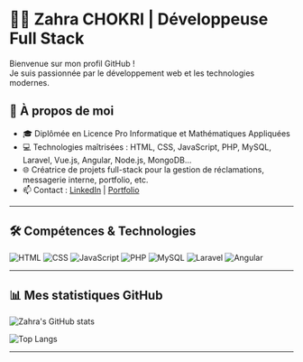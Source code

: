 # 👩‍💻 Zahra CHOKRI | Développeuse Full Stack

Bienvenue sur mon profil GitHub !  
Je suis passionnée par le développement web et les technologies modernes.

## 🚀 À propos de moi

- 🎓 Diplômée en Licence Pro Informatique et Mathématiques Appliquées
- 💻 Technologies maîtrisées : HTML, CSS, JavaScript, PHP, MySQL, Laravel, Vue.js, Angular, Node.js, MongoDB...
- 🌐 Créatrice de projets full-stack pour la gestion de réclamations, messagerie interne, portfolio, etc.
- 📫 Contact : [LinkedIn](www.linkedin.com/in/zahra-chokri-54419925a) | [Portfolio](https://zahra0706.github.io/Portfolio)

---

## 🛠️ Compétences & Technologies

![HTML](https://img.shields.io/badge/HTML5-E34F26?style=for-the-badge&logo=html5&logoColor=white)
![CSS](https://img.shields.io/badge/CSS3-1572B6?style=for-the-badge&logo=css3&logoColor=white)
![JavaScript](https://img.shields.io/badge/JavaScript-F7DF1E?style=for-the-badge&logo=javascript&logoColor=black)
![PHP](https://img.shields.io/badge/PHP-777BB4?style=for-the-badge&logo=php&logoColor=white)
![MySQL](https://img.shields.io/badge/MySQL-00758F?style=for-the-badge&logo=mysql&logoColor=white)
![Laravel](https://img.shields.io/badge/Laravel-FF2D20?style=for-the-badge&logo=laravel&logoColor=white)
![Angular](https://img.shields.io/badge/Angular-DD0031?style=for-the-badge&logo=angular&logoColor=white)

---

## 📊 Mes statistiques GitHub

![Zahra's GitHub stats](https://github-readme-stats.vercel.app/api?username=zahra0706&show_icons=true&theme=radical)

![Top Langs](https://github-readme-stats.vercel.app/api/top-langs/?username=zahra0706&layout=compact&theme=radical)

---


